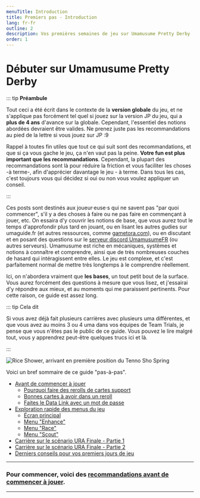 ```yaml
---
menuTitle: Introduction
title: Premiers pas - Introduction
lang: fr-fr
outline: 2
description: Vos premières semaines de jeu sur Umamusume Pretty Derby
order: 1
---
```


# Débuter sur Umamusume Pretty Derby

::: tip **Préambule**

Tout ceci a été écrit dans le contexte de la **version globale** du jeu, et ne s'applique pas forcément tel quel si jouez sur la version JP du jeu, qui a **plus de 4 ans** d'avance sur la globale. Cependant, l'essentiel des notions abordées devraient être valides. Ne prenez juste pas les recommandations au pied de la lettre si vous jouez sur JP :9

Rappel à toutes fin utiles que tout ce qui suit sont des recommandations, et que si ça vous gache le jeu, ça n'en vaut pas la peine. **Votre fun est plus important que les recommandations**. Cependant, la plupart des recommandations sont là pour réduire la friction et vous faciliter les choses -à terme-, afin d'apprécier davantage le jeu - à terme. Dans tous les cas, c'est toujours vous qui décidez si oui ou non vous voulez appliquer un conseil.

:::

Ces posts sont destinés aux joueur·euse·s qui ne savent pas "par quoi commencer", s'il y a des choses à faire ou ne pas faire en commençant à jouer, etc. On essaira d'y couvrir les notions de base, que vous aurez tout le temps d'approfondir plus tard en jouant, ou en lisant les autres gudies sur umaguide.fr (et autres ressources, comme [gametora.com](https://gametora.com/umamusume)), ou en discutant et en posant des questions sur le [serveur discord UmamusumeFR](https://discord.gg/kuKGHzgjv5) (ou autres serveurs). Umamusume est riche en mécaniques, systèmes et notions à connaître et comprendre, ainsi que de très nombreuses couches de hasard qui intéragissent entre elles. Le jeu est complexe, et c'est parfaitement normal de mettre très longtemps à le comprendre réellement.

Ici, on n'abordera vraiment que **les bases**, un tout petit bout de la surface. Vous aurez forcément des questions à mesure que vous lisez, et j'essairai d'y répondre aux mieux, et au moments qui me paraissent pertinents. Pour cette raison, ce guide est assez long.

::: tip Cela dit

Si vous avez déjà fait plusieurs carrières avec plusieurs uma différentes, et que vous avez au moins 3 ou 4 uma dans vos équipes de Team Trials, je pense que vous n'êtes pas le public de ce guide. Vous pouvez le lire malgré tout, vous y apprendrez peut-être quelques trucs ici et là.

:::

![Rice Shower, arrivant en première position du Tenno Sho Spring](/assets/EarlyDays/Haruten.png)

Voici un bref sommaire de ce guide "pas-à-pas".

* [Avant de commencer à jouer](early_days_-_before_starting)
    * [Pourquoi faire des rerolls de cartes support](early_days_-_before_starting#pourquoi-faire-des-rerolls-de-cartes-support)
    * [Bonnes cartes à avoir dans un reroll](early_days_-_before_starting.md#bonnes-cartes-a-avoir-dans-un-reroll)
    * [Faites le Data Link avec un mot de passe](early_days_-_before_starting.md#faites-le-data-link-avec-un-mot-de-passe)
* [Exploration rapide des menus du jeu](early_days_-_menus.md)
    * [Écran principal](early_days_-_menus.md#ecran-principal)
    * [Menu "Enhance"](early_days_-_menus#menu-enhance)
    * [Menu "Race"](early_days_-_menus#menu-race)
    * [Menu "Scout"](early_days_-_menus#menu-gacha-was-a-mistake-scout)
* [Carrière sur le scénario URA Finale - Partie 1](early_days_-_first_career_p1.md)
* [Carrière sur le scénario URA Finale - Partie 2](early_days_-_first_career_p2.md)
* [Derniers conseils pour vos premiers jours de jeu]()

-----

### Pour commencer, voici des [recommandations avant de commencer à jouer](/guides/Premiers%20pas/02_early_days_-_before_starting.md).

-----